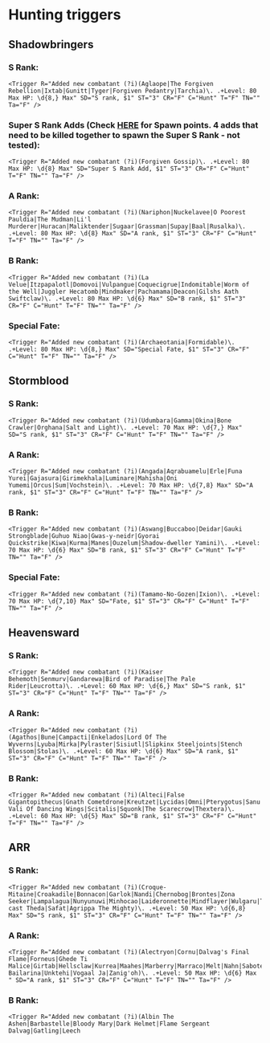 # Hunting triggers

## Shadowbringers  

### S Rank:
    <Trigger R="Added new combatant (?i)(Aglaope|The Forgiven Rebellion|Ixtab|Gunitt|Tyger|Forgiven Pedantry|Tarchia)\. .+Level: 80 Max HP: \d{8,} Max" SD="S rank, $1" ST="3" CR="F" C="Hunt" T="F" TN="" Ta="F" />

### Super S Rank Adds (Check [HERE](https://ffxiv.consolegameswiki.com/wiki/Forgiven_Gossip) for Spawn points. 4 adds that need to be killed together to spawn the Super S Rank - not tested):
    <Trigger R="Added new combatant (?i)(Forgiven Gossip)\. .+Level: 80 Max HP: \d{8} Max" SD="Super S Rank Add, $1" ST="3" CR="F" C="Hunt" T="F" TN="" Ta="F" />

### A Rank:
    <Trigger R="Added new combatant (?i)(Nariphon|Nuckelavee|O Poorest Pauldia|The Mudman|Li'l Murderer|Huracan|Maliktender|Sugaar|Grassman|Supay|Baal|Rusalka)\. .+Level: 80 Max HP: \d{8} Max" SD="A rank, $1" ST="3" CR="F" C="Hunt" T="F" TN="" Ta="F" />

### B Rank:
    <Trigger R="Added new combatant (?i)(La Velue|Itzpapalotl|Domovoi|Vulpangue|Coquecigrue|Indomitable|Worm of the Well|Juggler Hecatomb|Mindmaker|Pachamama|Deacon|Gilshs Aath Swiftclaw)\. .+Level: 80 Max HP: \d{6} Max" SD="B rank, $1" ST="3" CR="F" C="Hunt" T="F" TN="" Ta="F" />

### Special Fate:
    <Trigger R="Added new combatant (?i)(Archaeotania|Formidable)\. .+Level: 80 Max HP: \d{8,} Max" SD="Special Fate, $1" ST="3" CR="F" C="Hunt" T="F" TN="" Ta="F" />
 

## Stormblood  

### S Rank:
    <Trigger R="Added new combatant (?i)(Udumbara|Gamma|Okina|Bone Crawler|Orghana|Salt and Light)\. .+Level: 70 Max HP: \d{7,} Max" SD="S rank, $1" ST="3" CR="F" C="Hunt" T="F" TN="" Ta="F" />

### A Rank:
    <Trigger R="Added new combatant (?i)(Angada|Aqrabuamelu|Erle|Funa Yurei|Gajasura|Girimekhala|Luminare|Mahisha|Oni Yumemi|Orcus|Sum|Vochstein)\. .+Level: 70 Max HP: \d{7,8} Max" SD="A rank, $1" ST="3" CR="F" C="Hunt" T="F" TN="" Ta="F" />

### B Rank:
    <Trigger R="Added new combatant (?i)(Aswang|Buccaboo|Deidar|Gauki Strongblade|Guhuo Niao|Gwas-y-neidr|Gyorai Quickstrike|Kiwa|Kurma|Manes|Ouzelum|Shadow-dweller Yamini)\. .+Level: 70 Max HP: \d{6} Max" SD="B rank, $1" ST="3" CR="F" C="Hunt" T="F" TN="" Ta="F" />

### Special Fate:
    <Trigger R="Added new combatant (?i)(Tamamo-No-Gozen|Ixion)\. .+Level: 70 Max HP: \d{7,10} Max" SD="Fate, $1" ST="3" CR="F" C="Hunt" T="F" TN="" Ta="F" />
 

## Heavensward  

### S Rank:
    <Trigger R="Added new combatant (?i)(Kaiser Behemoth|Senmurv|Gandarewa|Bird of Paradise|The Pale Rider|Leucrotta)\. .+Level: 60 Max HP: \d{6,} Max" SD="S rank, $1" ST="3" CR="F" C="Hunt" T="F" TN="" Ta="F" />
### A Rank:

    <Trigger R="Added new combatant (?i)(Agathos|Bune|Campacti|Enkelados|Lord Of The Wyverns|Lyuba|Mirka|Pylraster|Sisiutl|Slipkinx Steeljoints|Stench Blossom|Stolas)\. .+Level: 60 Max HP: \d{6} Max" SD="A rank, $1" ST="3" CR="F" C="Hunt" T="F" TN="" Ta="F" />
### B Rank:

    <Trigger R="Added new combatant (?i)(Alteci|False Gigantopithecus|Gnath Cometdrone|Kreutzet|Lycidas|Omni|Pterygotus|Sanu Vali Of Dancing Wings|Scitalis|Squonk|The Scarecrow|Thextera)\. .+Level: 60 Max HP: \d{5} Max" SD="B rank, $1" ST="3" CR="F" C="Hunt" T="F" TN="" Ta="F" />
 

## ARR  

### S Rank:
    <Trigger R="Added new combatant (?i)(Croque-Mitaine|Croakadile|Bonnacon|Garlok|Nandi|Chernobog|Brontes|Zona Seeker|Lampalagua|Nunyunuwi|Minhocao|Laideronnette|Mindflayer|Wulgaru|Thousand-cast Theda|Safat|Agrippa The Mighty)\. .+Level: 50 Max HP: \d{6,8} Max" SD="S rank, $1" ST="3" CR="F" C="Hunt" T="F" TN="" Ta="F" />

### A Rank:
    <Trigger R="Added new combatant (?i)(Alectryon|Cornu|Dalvag's Final Flame|Forneus|Ghede Ti Malice|Girtab|Hellsclaw|Kurrea|Maahes|Marberry|Marraco|Melt|Nahn|Sabotender Bailarina|Unktehi|Vogaal Ja|Zanig'oh)\. .+Level: 50 Max HP: \d{6} Max " SD="A rank, $1" ST="3" CR="F" C="Hunt" T="F" TN="" Ta="F" />

### B Rank:
    <Trigger R="Added new combatant (?i)(Albin The Ashen|Barbastelle|Bloody Mary|Dark Helmet|Flame Sergeant Dalvag|Gatling|Leech
